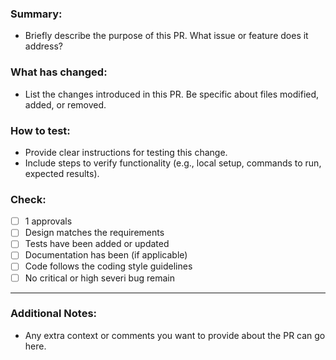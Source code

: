 ### Summary:

- Briefly describe the purpose of this PR. What issue or feature does it address?

### What has changed:

- List the changes introduced in this PR. Be specific about files modified, added, or removed.

### How to test:

- Provide clear instructions for testing this change.
- Include steps to verify functionality (e.g., local setup, commands to run, expected results).

### Check:

- [ ] 1 approvals
- [ ] Design matches the requirements
- [ ] Tests have been added or updated
- [ ] Documentation has been (if applicable)
- [ ] Code follows the coding style guidelines
- [ ] No critical or high severi bug remain

---

### Additional Notes:

- Any extra context or comments you want to provide about the PR can go here.
